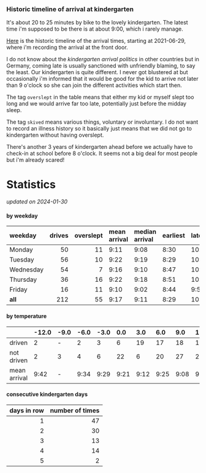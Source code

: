 ### Historic timeline of arrival at kindergarten

It's about 20 to 25 minutes by bike to the lovely kindergarten. 
The latest time i'm supposed to be there is at about 9:00, 
which i rarely manage. 

[Here](times.csv) is the historic timeline of the arrival times, starting
at 2021-06-29, where i'm recording the arrival at the front door.

I do not know about the *kindergarten arrival politics* in other
countries but in Germany, coming late is usually sanctioned 
with unfriendly blaming, to say the least. Our kindergarten is quite
different. I never got blustered at but occasionally i'm informed
that it would be good for the kid to arrive not later than 9 o'clock
so she can join the different activities which start then. 

The tag `overslept` in the table means that either my kid or myself
slept too long and we would arrive far too late, potentially just
before the midday sleep.

The tag `skived` means various things, voluntary or involuntary. I 
do not want to record an illness history so it basically just means
that we did not go to kindergarten without having overslept.

There's another 3 years of kindergarten ahead before we actually 
have to check-in at school before 8 o'clock. It seems not a big deal
for most people but i'm already scared!


# Statistics

*updated on 2024-01-30*

#### by weekday

| weekday   |   drives |   overslept | mean arrival   | median arrival   | earliest   | latest   |
|:----------|---------:|------------:|:---------------|:-----------------|:-----------|:---------|
| Monday    |       50 |          11 | 9:11           | 9:08             | 8:30       | 10:14    |
| Tuesday   |       56 |          10 | 9:22           | 9:19             | 8:29       | 10:20    |
| Wednesday |       54 |           7 | 9:16           | 9:10             | 8:47       | 10:26    |
| Thursday  |       36 |          16 | 9:22           | 9:18             | 8:51       | 10:32    |
| Friday    |       16 |          11 | 9:10           | 9:02             | 8:44       | 9:56     |
| **all**   |      212 |          55 | 9:17           | 9:11             | 8:29       | 10:32    |

#### by temperature

|              | -12.0   | -9.0   | -6.0   | -3.0   | 0.0   | 3.0   | 6.0   | 9.0   | 12.0   | 15.0   | 18.0   | 21.0   | 24.0   |
|:-------------|:--------|:-------|:-------|:-------|:------|:------|:------|:------|:-------|:-------|:-------|:-------|:-------|
| driven       | 2       | -      | 2      | 3      | 6     | 19    | 17    | 18    | 19     | 14     | 8      | 7      | 2      |
| not driven   | 2       | 3      | 4      | 6      | 22    | 6     | 20    | 27    | 23     | 14     | 17     | 8      | 4      |
| mean arrival | 9:42    | -      | 9:34   | 9:29   | 9:21  | 9:12  | 9:25  | 9:08  | 9:15   | 9:38   | 9:27   | 9:16   | 9:39   |

#### consecutive kindergarten days

|   days in row |   number of times |
|--------------:|------------------:|
|             1 |                47 |
|             2 |                30 |
|             3 |                13 |
|             4 |                14 |
|             5 |                 2 |

